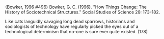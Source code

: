 ﻿{Bowker, 1996 #496}
Bowker, G. C. (1996). "How Things Change: The History of Sociotechnical Structures." Social Studies of Science 26: 173-182.

Like cats languidly savaging long dead sparrows, historians and sociologists of technology have regularly picked the eyes out of a technological determinism that no-one is sure ever quite existed. (178)
